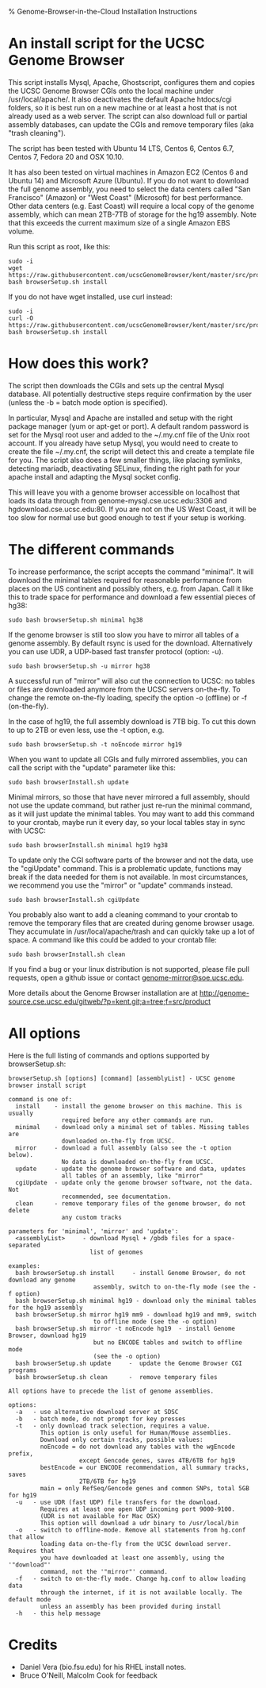 % Genome-Browser-in-the-Cloud Installation Instructions

# An install script for the UCSC Genome Browser

This script installs Mysql, Apache, Ghostscript, configures them and copies the UCSC Genome
Browser CGIs onto the local machine under /usr/local/apache/. It also deactivates the default
Apache htdocs/cgi folders, so it is best run on a new machine or at least a host that is not 
already used as a web server. The script can also download full or partial assembly databases,
can update the CGIs and remove temporary files (aka "trash cleaning").

The script has been tested with Ubuntu 14 LTS, Centos 6, Centos 6.7, Centos 7, Fedora 20 and OSX 10.10.

It has also been tested on virtual machines in Amazon EC2 (Centos 6 and Ubuntu
14) and Microsoft Azure (Ubuntu). If you do not want to download the full genome assembly,
you need to select the data centers called "San Francisco" (Amazon) or "West
Coast" (Microsoft) for best performance. Other data centers (e.g. East Coast) will require a local
copy of the genome assembly, which can mean 2TB-7TB of storage for the hg19 assembly. Note that this
exceeds the current maximum size of a single Amazon EBS volume.

Run this script as root, like this:

    sudo -i
    wget https://raw.githubusercontent.com/ucscGenomeBrowser/kent/master/src/product/installer/browserSetup.sh
    bash browserSetup.sh install

If you do not have wget installed, use curl instead:

    sudo -i
    curl -O https://raw.githubusercontent.com/ucscGenomeBrowser/kent/master/src/product/installer/browserSetup.sh
    bash browserSetup.sh install

# How does this work?

The script then downloads the CGIs and sets up the central Mysql database. All
potentially destructive steps require confirmation by the user (unless the -b = 
batch mode option is specified).

In particular, Mysql and Apache are installed and setup with the right package
manager (yum or apt-get or port). A default random password is set for the
Mysql root user and added to the ~/.my.cnf file of the Unix root account. 
If you already have setup Mysql, you would need to create to create the file
~/.my.cnf, the script will detect this and create a template file for you.
The script also does a few smaller things, like placing symlinks, detecting
mariadb, deactivating SELinux, finding the right path for your apache install
and adapting the Mysql socket config.

This will leave you with a genome browser accessible on localhost that loads its data 
through from genome-mysql.cse.ucsc.edu:3306 and hgdownload.cse.ucsc.edu:80. If
you are not on the US West Coast, it will be too slow for normal use but good 
enough to test if your setup is working.

# The different commands

To increase performance, the script accepts the command "minimal". It will download the
minimal tables required for reasonable performance from places on the US continent and 
possibly others, e.g. from Japan. Call it like this to trade space for performance
and download a few essential pieces of hg38:

    sudo bash browserSetup.sh minimal hg38

If the genome browser is still too slow you have to mirror all tables of a genome assembly.
By default rsync is used for the download.  Alternatively you can use
UDR, a UDP-based fast transfer protocol (option: -u). 

    sudo bash browserSetup.sh -u mirror hg38

A successful run of "mirror" will also cut the connection to UCSC: no tables
or files are downloaded anymore from the UCSC servers on-the-fly. To change
the remote on-the-fly loading, specify the option -o (offline) or 
-f (on-the-fly).

In the case of hg19, the full assembly download is 7TB big. To cut this down to
up to 2TB or even less, use the -t option, e.g.

    sudo bash browserSetup.sh -t noEncode mirror hg19

When you want to update all CGIs and fully mirrored assemblies, you can call the
script with the "update" parameter like this: 

    sudo bash browserInstall.sh update

Minimal mirrors, so those that have never mirrored a full assembly, should not 
use the update command, but rather just re-run the minimal command, as it will
just update the minimal tables. You may want to add this command to your crontab,
maybe run it every day, so your local tables stay in sync with UCSC:

    sudo bash browserInstall.sh minimal hg19 hg38

To update only the CGI software parts of the browser and not the data, use the
"cgiUpdate" command. This is a problematic update, functions may break if the
data needed for them is not available. In most circumstances, we recommend you
use the "mirror" or "update" commands instead.

    sudo bash browserInstall.sh cgiUpdate

You probably also want to add a cleaning command to your crontab to remove 
the temporary files that are created during genome browser usage. They accumulate
in /usr/local/apache/trash and can quickly take up a lot of space. A command like
this could be added to your crontab file:

    sudo bash browserInstall.sh clean

If you find a bug or your linux distribution is not supported, please file pull
requests, open a github issue or contact genome-mirror@soe.ucsc.edu. 

More details about the Genome Browser installation are at
http://genome-source.cse.ucsc.edu/gitweb/?p=kent.git;a=tree;f=src/product

# All options

Here is the full listing of commands and options supported by browserSetup.sh: 

```
browserSetup.sh [options] [command] [assemblyList] - UCSC genome browser install script

command is one of:
  install    - install the genome browser on this machine. This is usually 
               required before any other commands are run.
  minimal    - download only a minimal set of tables. Missing tables are
               downloaded on-the-fly from UCSC.
  mirror     - download a full assembly (also see the -t option below).
               No data is downloaded on-the-fly from UCSC.
  update     - update the genome browser software and data, updates
               all tables of an assembly, like "mirror"
  cgiUpdate  - update only the genome browser software, not the data. Not 
               recommended, see documentation.
  clean      - remove temporary files of the genome browser, do not delete
               any custom tracks

parameters for 'minimal', 'mirror' and 'update':
  <assemblyList>     - download Mysql + /gbdb files for a space-separated
                       list of genomes

examples:
  bash browserSetup.sh install     - install Genome Browser, do not download any genome
                        assembly, switch to on-the-fly mode (see the -f option)
  bash browserSetup.sh minimal hg19 - download only the minimal tables for the hg19 assembly
  bash browserSetup.sh mirror hg19 mm9 - download hg19 and mm9, switch
                        to offline mode (see the -o option)
  bash browserSetup.sh mirror -t noEncode hg19  - install Genome Browser, download hg19 
                        but no ENCODE tables and switch to offline mode 
                        (see the -o option)
  bash browserSetup.sh update     -  update the Genome Browser CGI programs
  bash browserSetup.sh clean      -  remove temporary files

All options have to precede the list of genome assemblies.

options:
  -a   - use alternative download server at SDSC
  -b   - batch mode, do not prompt for key presses
  -t   - only download track selection, requires a value.
         This option is only useful for Human/Mouse assemblies.
         Download only certain tracks, possible values:
         noEncode = do not download any tables with the wgEncode prefix, 
                    except Gencode genes, saves 4TB/6TB for hg19
         bestEncode = our ENCODE recommendation, all summary tracks, saves
                    2TB/6TB for hg19
         main = only RefSeq/Gencode genes and common SNPs, total 5GB for hg19
  -u   - use UDR (fast UDP) file transfers for the download.
         Requires at least one open UDP incoming port 9000-9100.
         (UDR is not available for Mac OSX)
         This option will download a udr binary to /usr/local/bin
  -o   - switch to offline-mode. Remove all statements from hg.conf that allow
         loading data on-the-fly from the UCSC download server. Requires that
         you have downloaded at least one assembly, using the '"download"' 
         command, not the '"mirror"' command.
  -f   - switch to on-the-fly mode. Change hg.conf to allow loading data
         through the internet, if it is not available locally. The default mode
         unless an assembly has been provided during install
  -h   - this help message
```

# Credits
* Daniel Vera (bio.fsu.edu) for his RHEL install notes.
* Bruce O'Neill, Malcolm Cook for feedback
